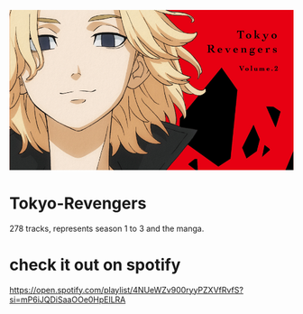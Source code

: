 ![](https://github.com/slackerish/Tokyo-Revengers/blob/main/images/TOKYOBNR.jpg)
# Tokyo-Revengers
278 tracks, represents season 1 to 3 and the manga.
# check it out on **spotify**
https://open.spotify.com/playlist/4NUeWZv900ryyPZXVfRvfS?si=mP6iJQDiSaaOOe0HpElLRA
